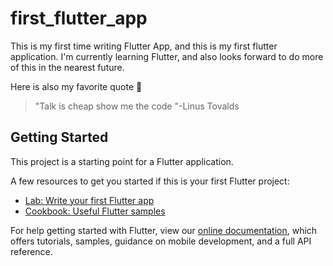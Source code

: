 # first_flutter_app

This is my first time writing Flutter App, and this is my first flutter application.
I'm currently learning Flutter, and also looks forward to do more of this in the nearest future.

Here is also my favorite quote
:tada:
> "Talk is cheap show me the code "-Linus Tovalds

## Getting Started

This project is a starting point for a Flutter application.

A few resources to get you started if this is your first Flutter project:

- [Lab: Write your first Flutter app](https://flutter.dev/docs/get-started/codelab)
- [Cookbook: Useful Flutter samples](https://flutter.dev/docs/cookbook)

For help getting started with Flutter, view our
[online documentation](https://flutter.dev/docs), which offers tutorials,
samples, guidance on mobile development, and a full API reference.
